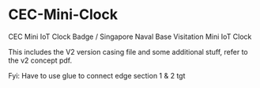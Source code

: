 # CEC-Mini-Clock
CEC Mini IoT Clock Badge / Singapore Naval Base Visitation Mini IoT Clock

This includes the V2 version casing file and some additional stuff, refer to the v2 concept pdf.

Fyi: Have to use glue to connect edge section 1 & 2 tgt
